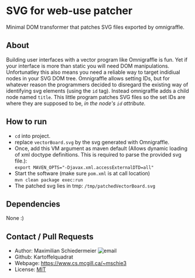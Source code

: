 # SVG for web-use patcher

Minimal DOM transformer that patches SVG files exported by omnigraffle.

## About

Building user interfaces with a vector program like Omnigraffle is fun. Yet if your interface is more than static you will need DOM manipulations. Unfortunatley this also means you need a reliable way to target indidiual nodes in your SVG DOM tree. Omnigraffle allows setting IDs, but for whatever reason the programmers decided to disregard the existing way of identifying svg elements (using the ```id``` tag). Instead omnigraffle adds a child node named ```title```.
This little program patches SVG files so the set IDs are where they are supposed to be, *in the node's ```id``` attribute.*

## How to run

 * ```cd``` into project.
 * replace ```vectorBoard.svg``` by the svg generated with Omnigraffle.
 * Once, add this VM argument as maven default (Allows dynamic loading of xml doctype definitions. This is required to parse the provided svg file.):  
 ```export MAVEN_OPTS="-Djavax.xml.accessExternalDTD=all"```
 * Start the software (make sure ```pom.xml``` is at call location)  
```mvn clean package exec:run```
 * The patched svg lies in tmp: ```/tmp/patchedVectorBoard.svg```

## Dependencies

None :)

## Contact / Pull Requests

 * Author: Maximilian Schiedermeier ![email](email.png)
 * Github: Kartoffelquadrat
 * Webpage: https://www.cs.mcgill.ca/~mschie3
 * License: [MIT](https://opensource.org/licenses/MIT)


